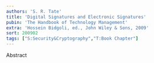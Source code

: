 ```yaml
---
authors: 'S. R. Tate'
title: 'Digital Signatures and Electronic Signatures'
pubin: 'The Handbook of Technology Management'
extra: 'Hossein Bidgoli, ed., John Wiley & Sons, 2009'
sort: 200902
tags: ["S:Security&Cryptography","T:Book Chapter"]
---
```

Abstract


